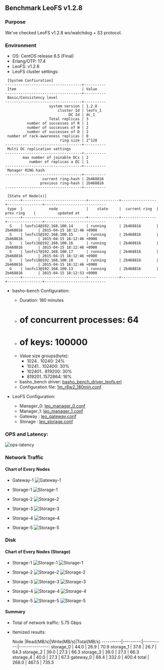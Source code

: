 ## Benchmark LeoFS v1.2.8

### Purpose
We've checked LeoFS v1.2.8 wo/watchdog + S3 protocol.

### Environment

* OS: CentOS release 6.5 (Final)
* Erlang/OTP: 17.4
* LeoFS: v1.2.8
* LeoFS cluster settings:

```
 [System Confiuration]
-----------------------------------+----------
 Item                              | Value    
-----------------------------------+----------
 Basic/Consistency level
-----------------------------------+----------
                    system version | 1.2.8
                        cluster Id | leofs_1
                             DC Id | dc_1
                    Total replicas | 3
          number of successes of R | 1
          number of successes of W | 2
          number of successes of D | 2
 number of rack-awareness replicas | 0
                         ring size | 2^128
-----------------------------------+----------
 Multi DC replication settings
-----------------------------------+----------
        max number of joinable DCs | 2
           number of replicas a DC | 1
-----------------------------------+----------
 Manager RING hash
-----------------------------------+----------
                 current ring-hash | 2b468816
                previous ring-hash | 2b468816
-----------------------------------+----------

 [State of Node(s)]
-------+-----------------------------+--------------+----------------+----------------+----------------------------
 type  |            node             |    state     |  current ring  |   prev ring    |          updated at         
-------+-----------------------------+--------------+----------------+----------------+----------------------------
  S    | leofs14@192.168.100.14      | running      | 2b468816       | 2b468816       | 2015-04-15 18:12:46 +0900
  S    | leofs15@192.168.100.15      | running      | 2b468816       | 2b468816       | 2015-04-15 18:12:46 +0900
  S    | leofs16@192.168.100.16      | running      | 2b468816       | 2b468816       | 2015-04-15 18:12:46 +0900
  S    | leofs17@192.168.100.17      | running      | 2b468816       | 2b468816       | 2015-04-15 18:12:46 +0900
  S    | leofs18@192.168.100.18      | running      | 2b468816       | 2b468816       | 2015-04-15 18:12:46 +0900
  G    | leofs13@192.168.100.13      | running      | 2b468816       | 2b468816       | 2015-04-15 18:12:53 +0900
-------+-----------------------------+--------------+----------------+----------------+----------------------------

```

* basho-bench Configuration:
    * Duration: 180 minutes
    * # of concurrent processes: 64
    * # of keys: 100000
    * Value size groups(byte):
        *   1024..  10240: 24%
        *  10241.. 102400: 30%
        * 102401.. 819200: 30%
        * 819201..1572864: 16%
    * basho_bench driver: [basho_bench_driver_leofs.erl](https://github.com/leo-project/leofs/blob/develop/test/src/basho_bench_driver_leofs.erl)
    * Configuration file: [1m_r8w2_180min.conf](20150415_181522/1m_r8w2_180min.conf)

* LeoFS Configuration:
    * Manager_0: [leo_manager_0.conf](conf/leo_manager_0.conf)
    * Manager_1: [leo_manager_1.conf](conf/leo_manager_1.conf)
    * Gateway  : [leo_gateway.conf](conf/leo_gateway.conf)
    * Storage  : [leo_storage.conf](conf/leo_storage.conf)

### OPS and Latency:

![ops-latency](20150415_181522/summary.png)

### Network Traffic
#### Chart of Every Nodes

* Gateway-1
![Gateway-1](leofs13_20150415_181521/sar_1_20150415_181521_p1p1-if1.png)

* Storage-1
![Storage-1](leofs14_20150415_181521/sar_3_20150415_181521_p1p1-if1.png)

* Storage-2
![Storage-2](leofs15_20150415_181521/sar_3_20150415_181521_p1p1-if1.png)

* Storage-3
![Storage-3](leofs16_20150415_181521/sar_3_20150415_181521_p1p1-if1.png)

* Storage-4
![Storage-4](leofs17_20150415_181521/sar_3_20150415_181521_p1p1-if1.png)

* Storage-5
![Storage-5](leofs18_20150415_181521/sar_2_20150415_181521_p1p1-if1.png)


### Disk
#### Chart of Every Nodes (Storage)

* Storage-1
![Storage-1](leofs14_20150415_181521/sar_3_20150415_181521_dev8-16-t1.png)
![Storage-1](leofs14_20150415_181521/sar_3_20150415_181521_dev8-16-t2.png)

* Storage-2
![Storage-2](leofs15_20150415_181521/sar_3_20150415_181521_dev8-16-t1.png)
![Storage-2](leofs15_20150415_181521/sar_3_20150415_181521_dev8-16-t2.png)

* Storage-3
![Storage-3](leofs16_20150415_181521/sar_3_20150415_181521_dev8-16-t1.png)
![Storage-3](leofs16_20150415_181521/sar_3_20150415_181521_dev8-16-t2.png)

* Storage-4
![Storage-4](leofs17_20150415_181521/sar_3_20150415_181521_dev8-16-t1.png)
![Storage-4](leofs17_20150415_181521/sar_3_20150415_181521_dev8-16-t2.png)

* Storage-5
![Storage-5](leofs18_20150415_181521/sar_2_20150415_181521_dev8-16-t1.png)
![Storage-5](leofs18_20150415_181521/sar_2_20150415_181521_dev8-16-t2.png)


#### Summary

* Total of network traffic: 5.75 Gbps
* Itemized results:

   Node   |Read(MB/s)|Write(MB/s)|Total(MB/s)
----------|---------:|----------:|---------------:
storage_0 |    44.0  |     26.9  |     70.9
storage_1 |    37.6  |     26.7  |     64.3
storage_2 |    39.0  |     27.3  |     66.3
storage_3 |    39.0  |     27.3  |     66.3
storage_4 |    40.0  |     27.3  |     67.3
gateway_0 |    68.4  |    332.0  |    400.4
total     |   268.0  |    467.5  |    735.5

